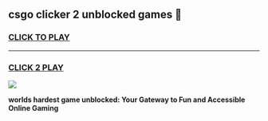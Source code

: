 
## csgo clicker 2 unblocked games 👋
<h3>
<a href="https://premium.freeplayer.one?title=csgo_clicker_2_unblocked_games&ref=13F">CLICK TO PLAY</a></h3>
<hr>

<h3>
<a href="https://premium.freeplayer.one?title=csgo_clicker_2_unblocked_games&ref=13F">CLICK 2 PLAY</a>
  
</h3>

<a href="https://premium.freeplayer.one?title=csgo_clicker_2_unblocked_games&ref=12F/"><img src="https://clearcache.store/games.png"></a>


**worlds hardest game unblocked: Your Gateway to Fun and Accessible Online Gaming**
